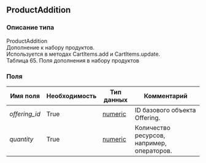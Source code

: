 
## ProductAddition

### Описание типа
ProductAddition<br/>Дополнение к набору продуктов.<br/>Используется в методах CartItems.add и CartItems.update.<br/>Таблица 65. Поля дополнения в набору продуктов<br/>
### Поля

| Имя поля | Необходимость | Тип данных | Комментарий |
|---|---|---|---|
|*offering_id*|True|[numeric](/docs/types/numeric.md)|ID базового объекта Offering.<br/>|
|*quantity*|True|[numeric](/docs/types/numeric.md)|Количество ресурсов, например, операторов.<br/>|
